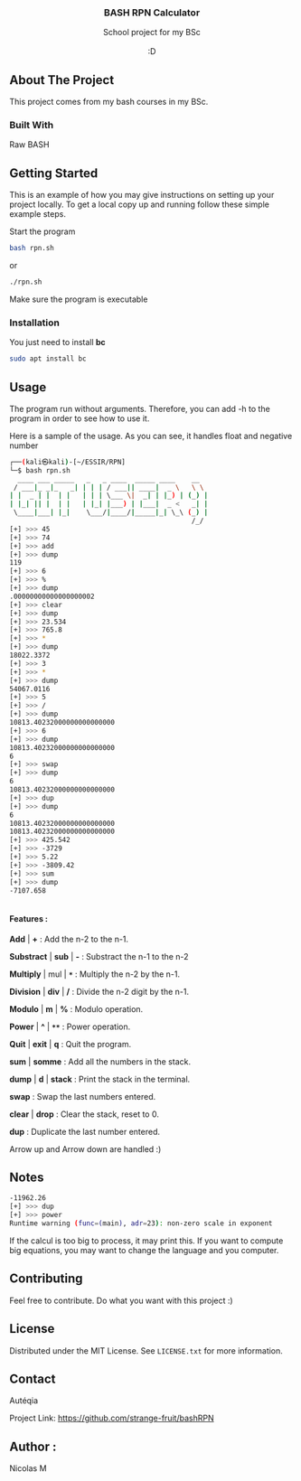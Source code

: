 

<div align="center">
 

  <h3 align="center">BASH RPN Calculator</h3>

  <p align="center">
School project for my BSc
    <br />
    <br />
:D
  </p>
</div>



## About The Project


This project comes from my bash courses in my BSc. 

### Built With

Raw BASH

## Getting Started

This is an example of how you may give instructions on setting up your project locally.
To get a local copy up and running follow these simple example steps.


Start the program
  ```bash
bash rpn.sh
  ```
or
```bash
./rpn.sh
```

Make sure the program is executable

### Installation

You just need to install **bc**

```bash
sudo apt install bc
```



## Usage

The program run without arguments. Therefore, you can add -h to the program in order to see how to use it.

Here is a sample of the usage. As you can see, it handles float and negative number


```bash
┌──(kali㉿kali)-[~/ESSIR/RPN]
└─$ bash rpn.sh
  ____ ___ _____   _   _ ____  _____ ____    __   
 / ___|_ _|_   _| | | | / ___|| ____|  _ \   \ \  
| |  _ | |  | |   | | | \___ \|  _| | |_) | (_) | 
| |_| || |  | |   | |_| |___) | |___|  _ <   _| | 
 \____|___| |_|    \___/|____/|_____|_| \_\ (_) | 
                                             /_/  
[+] >>> 45
[+] >>> 74
[+] >>> add
[+] >>> dump
119
[+] >>> 6
[+] >>> %
[+] >>> dump
.00000000000000000002
[+] >>> clear
[+] >>> dump
[+] >>> 23.534
[+] >>> 765.8
[+] >>> *
[+] >>> dump
18022.3372
[+] >>> 3
[+] >>> *
[+] >>> dump
54067.0116
[+] >>> 5
[+] >>> /
[+] >>> dump                                                                     
10813.40232000000000000000
[+] >>> 6
[+] >>> dump
10813.40232000000000000000
6
[+] >>> swap
[+] >>> dump
6
10813.40232000000000000000
[+] >>> dup
[+] >>> dump
6
10813.40232000000000000000
10813.40232000000000000000
[+] >>> 425.542
[+] >>> -3729
[+] >>> 5.22
[+] >>> -3809.42
[+] >>> sum
[+] >>> dump
-7107.658



```


#### Features :

**Add** | **+** : Add the n-2 to the n-1. 

**Substract** | **sub** | **-** : Substract the n-1 to the n-2

**Multiply** | mul | **`*`** : Multiply the n-2 by the n-1.

**Division** | **div** | **/** : Divide the n-2 digit by the n-1.

**Modulo** | **m** | **%** : Modulo operation.

**Power** | **^** | **``**``** : Power operation.

**Quit** | **exit** | **q** : Quit the program.

**sum** | **somme** : Add all the numbers in the stack.

**dump** | **d** | **stack** : Print the stack in the terminal.

**swap** : Swap the last numbers entered.

**clear** | **drop** : Clear the stack, reset to 0.

**dup** : Duplicate the last number entered.


Arrow up and Arrow down are handled :)


## Notes 

```bash
-11962.26
[+] >>> dup
[+] >>> power
Runtime warning (func=(main), adr=23): non-zero scale in exponent
```
If the calcul is too big to process, it may print this. 
If you want to compute big equations, you may want to change the language and you computer.


## Contributing

Feel free to contribute. Do what you want with this project :)


## License

Distributed under the MIT License. See `LICENSE.txt` for more information.


## Contact

Autéqia

Project Link: https://github.com/strange-fruit/bashRPN


## Author : 

Nicolas M

